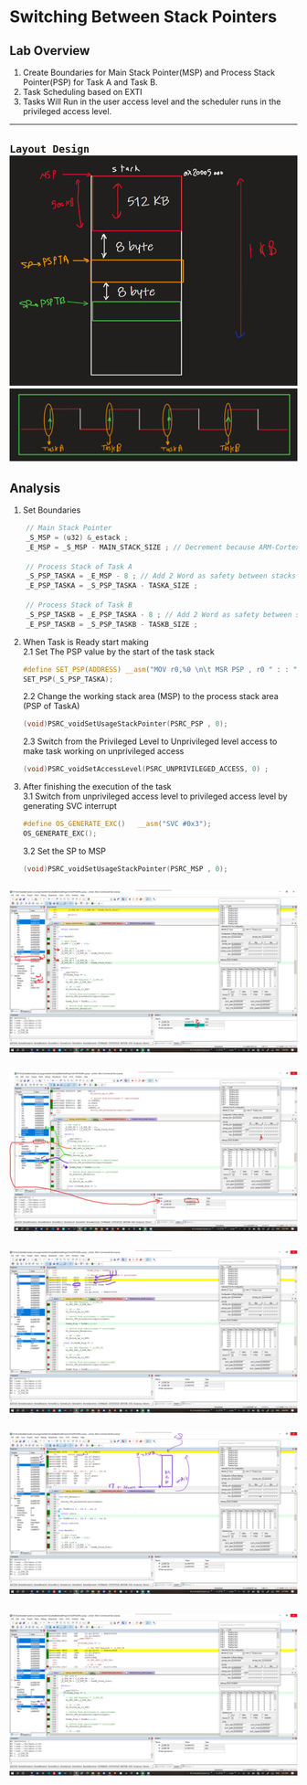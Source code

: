 # Switching Between Stack Pointers

## Lab Overview
1. Create Boundaries for Main Stack Pointer(MSP) and Process Stack Pointer(PSP) for Task A and Task B.
2. Task Scheduling based on EXTI
3. Tasks Will Run in the user access level and the scheduler runs in the privileged access level.

---

 **` Layout Design `**
![](https://github.com/mohamed-belall/Embedded_System_learn_in_depth_diploma/blob/master/Unit_14_ARM/5_Stack_memory/6.png)
![](https://github.com/mohamed-belall/Embedded_System_learn_in_depth_diploma/blob/master/Unit_14_ARM/5_Stack_memory/7.png)
---
## **Analysis**
1. Set Boundaries 
```c
	// Main Stack Pointer
	_S_MSP = (u32) &_estack ;
	_E_MSP = _S_MSP - MAIN_STACK_SIZE ; // Decrement because ARM-Cortex has Full-Descending stack model

	// Process Stack of Task A
	_S_PSP_TASKA = _E_MSP - 8 ; // Add 2 Word as safety between stacks
	_E_PSP_TASKA = _S_PSP_TASKA - TASKA_SIZE ;

	// Process Stack of Task B
	_S_PSP_TASKB = _E_PSP_TASKA - 8 ; // Add 2 Word as safety between stacks
	_E_PSP_TASKB = _S_PSP_TASKB - TASKB_SIZE ;
```
2. When Task is Ready start making   
2.1 Set The PSP value by the start of the task stack 
    ```c
    #define SET_PSP(ADDRESS) __asm("MOV r0,%0 \n\t MSR PSP , r0 " : : "r"(ADDRESS))
    SET_PSP(_S_PSP_TASKA);  
    ```
    2.2 Change the working stack area (MSP) to the process stack area (PSP of TaskA)
    ```c
    (void)PSRC_voidSetUsageStackPointer(PSRC_PSP , 0);
    ```
    2.3 Switch from the Privileged Level to Unprivileged level access to make task working on unprivileged access
    ```c
    (void)PSRC_voidSetAccessLevel(PSRC_UNPRIVILEGED_ACCESS, 0) ;
    ```
3. After finishing the execution of the task   
    3.1 Switch from unprivileged access level to privileged access level by generating SVC interrupt
    ```c
    #define OS_GENERATE_EXC()   __asm("SVC #0x3");
    OS_GENERATE_EXC();
    ```
    3.2 Set the SP to MSP 
    ```c
    (void)PSRC_voidSetUsageStackPointer(PSRC_MSP , 0);
    ```

    

![](https://github.com/mohamed-belall/Embedded_System_learn_in_depth_diploma/blob/master/Unit_14_ARM/5_Stack_memory/1.png)
---


![](https://github.com/mohamed-belall/Embedded_System_learn_in_depth_diploma/blob/master/Unit_14_ARM/5_Stack_memory/2.png)
---


![](https://github.com/mohamed-belall/Embedded_System_learn_in_depth_diploma/blob/master/Unit_14_ARM/5_Stack_memory/3.png)
---



![](https://github.com/mohamed-belall/Embedded_System_learn_in_depth_diploma/blob/master/Unit_14_ARM/5_Stack_memory/4.png)
---

![](https://github.com/mohamed-belall/Embedded_System_learn_in_depth_diploma/blob/master/Unit_14_ARM/5_Stack_memory/5.png)
---



